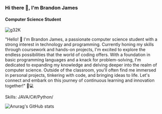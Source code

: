 ### Hi there 👋, I'm Brandon James
#### Computer Science Student

![g32K](https://github.com/BrandonJames13/BrandonJames13/assets/127585191/c1077bb6-2130-41bf-9576-c1fa1462a6f7)

"Hello! 👋 I'm Brandon James, a passionate computer science student with a strong interest in technology and programming. Currently honing my skills through coursework and hands-on projects, I'm excited to explore the endless possibilities that the world of coding offers. With a foundation in basic programming languages and a knack for problem-solving, I'm dedicated to expanding my knowledge and delving deeper into the realm of computer science. Outside of the classroom, you'll often find me immersed in personal projects, tinkering with code, and bringing ideas to life. Let's connect and embark on this journey of continuous learning and innovation together!" 🚀💻

Skills: JAVA/C#/Python/

![Anurag's GitHub stats](https://github-readme-stats.vercel.app/api?username=Brandon&theme=tokyonight_icons=true)
